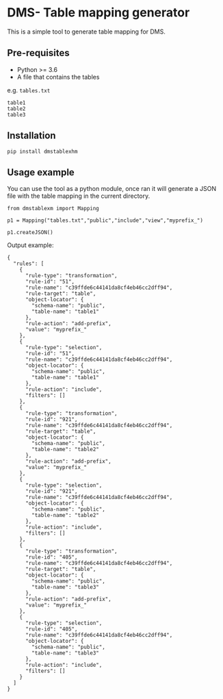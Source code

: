 # DMS- Table mapping generator

This is a simple tool to generate table mapping for DMS.

## Pre-requisites

* Python >= 3.6
* A file that contains the tables

e.g. `tables.txt`

```
table1
table2
table3
```

## Installation

```
pip install dmstablexhm
```


## Usage example

You can use the tool as a python module, once ran it will generate a JSON file with the table mapping in the current directory.


```
from dmstablexm import Mapping

p1 = Mapping("tables.txt","public","include","view","myprefix_")

p1.createJSON()
```

Output example:
```
{
  "rules": [
    {
      "rule-type": "transformation",
      "rule-id": "51",
      "rule-name": "c39ffde6c44141da8cf4eb46cc2dff94",
      "rule-target": "table",
      "object-locator": {
        "schema-name": "public",
        "table-name": "table1"
      },
      "rule-action": "add-prefix",
      "value": "myprefix_"
    },
    {
      "rule-type": "selection",
      "rule-id": "51",
      "rule-name": "c39ffde6c44141da8cf4eb46cc2dff94",
      "object-locator": {
        "schema-name": "public",
        "table-name": "table1"
      },
      "rule-action": "include",
      "filters": []
    },
    {
      "rule-type": "transformation",
      "rule-id": "921",
      "rule-name": "c39ffde6c44141da8cf4eb46cc2dff94",
      "rule-target": "table",
      "object-locator": {
        "schema-name": "public",
        "table-name": "table2"
      },
      "rule-action": "add-prefix",
      "value": "myprefix_"
    },
    {
      "rule-type": "selection",
      "rule-id": "921",
      "rule-name": "c39ffde6c44141da8cf4eb46cc2dff94",
      "object-locator": {
        "schema-name": "public",
        "table-name": "table2"
      },
      "rule-action": "include",
      "filters": []
    },
    {
      "rule-type": "transformation",
      "rule-id": "405",
      "rule-name": "c39ffde6c44141da8cf4eb46cc2dff94",
      "rule-target": "table",
      "object-locator": {
        "schema-name": "public",
        "table-name": "table3"
      },
      "rule-action": "add-prefix",
      "value": "myprefix_"
    },
    {
      "rule-type": "selection",
      "rule-id": "405",
      "rule-name": "c39ffde6c44141da8cf4eb46cc2dff94",
      "object-locator": {
        "schema-name": "public",
        "table-name": "table3"
      },
      "rule-action": "include",
      "filters": []
    }
  ]
}
```

